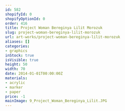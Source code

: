 ```yaml
---
id: 582
shopifyId: 0
shopifyOptionId: 0
order: 416
title: Project Woman Bereginya Lilit Morozuk
slug: project-woman-bereginya-lilit-morozuk
url: art-works/project-woman-bereginya-lilit-morozuk
aliases: []
categories:
- graphics
inStock: true
isVisible: true
height: 50
width: 70
date: 2014-01-01T00:00:00Z
materials:
- acrylic
- marker
- paper
price: -1
mainImage: 9_Project_Woman_Bereginya_Lilit.JPG
---
```

